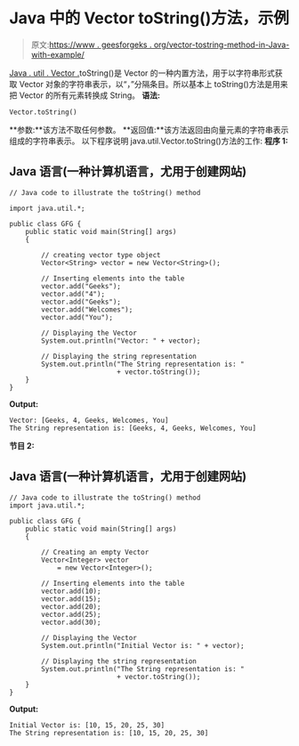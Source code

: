 # Java 中的 Vector toString()方法，示例

> 原文:[https://www . geesforgeks . org/vector-tostring-method-in-Java-with-example/](https://www.geeksforgeeks.org/vector-tostring-method-in-java-with-example/)

[Java . util . Vector .](https://www.geeksforgeeks.org/java-util-vector-class-java/)toString()是 Vector 的一种内置方法，用于以字符串形式获取 Vector 对象的字符串表示，以“，”分隔条目。所以基本上 toString()方法是用来把 Vector 的所有元素转换成 String。
**语法:**

```
Vector.toString()
```

**参数:**该方法不取任何参数。
**返回值:**该方法返回由向量元素的字符串表示组成的字符串表示。
以下程序说明 java.util.Vector.toString()方法的工作:
**程序 1:**

## Java 语言(一种计算机语言，尤用于创建网站)

```
// Java code to illustrate the toString() method

import java.util.*;

public class GFG {
    public static void main(String[] args)
    {

        // creating vector type object
        Vector<String> vector = new Vector<String>();

        // Inserting elements into the table
        vector.add("Geeks");
        vector.add("4");
        vector.add("Geeks");
        vector.add("Welcomes");
        vector.add("You");

        // Displaying the Vector
        System.out.println("Vector: " + vector);

        // Displaying the string representation
        System.out.println("The String representation is: "
                           + vector.toString());
    }
}
```

**Output:** 

```
Vector: [Geeks, 4, Geeks, Welcomes, You]
The String representation is: [Geeks, 4, Geeks, Welcomes, You]
```

**节目 2:**

## Java 语言(一种计算机语言，尤用于创建网站)

```
// Java code to illustrate the toString() method
import java.util.*;

public class GFG {
    public static void main(String[] args)
    {

        // Creating an empty Vector
        Vector<Integer> vector
            = new Vector<Integer>();

        // Inserting elements into the table
        vector.add(10);
        vector.add(15);
        vector.add(20);
        vector.add(25);
        vector.add(30);

        // Displaying the Vector
        System.out.println("Initial Vector is: " + vector);

        // Displaying the string representation
        System.out.println("The String representation is: "
                           + vector.toString());
    }
}
```

**Output:** 

```
Initial Vector is: [10, 15, 20, 25, 30]
The String representation is: [10, 15, 20, 25, 30]
```